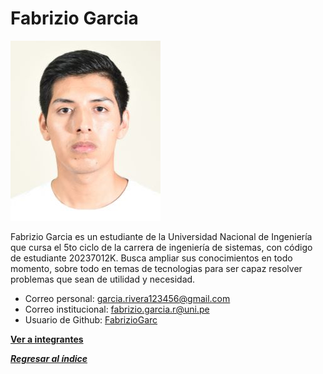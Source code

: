 # Fabrizio Garcia

![Fabrizio Garcia](Fabrizio.jpg)

Fabrizio Garcia es un estudiante de la Universidad Nacional de Ingeniería que cursa el 5to ciclo de la carrera de ingeniería de sistemas, con código de estudiante 20237012K. Busca ampliar sus conocimientos en todo momento, sobre todo en temas de tecnologias para ser capaz resolver problemas que sean de utilidad y necesidad.

- Correo personal: garcia.rivera123456@gmail.com
- Correo institucional: fabrizio.garcia.r@uni.pe
- Usuario de Github: [FabrizioGarc](https://github.com/FabrizioGarc)

**[Ver a integrantes](../integrantes.md)**

***[Regresar al índice](../../README.md)***